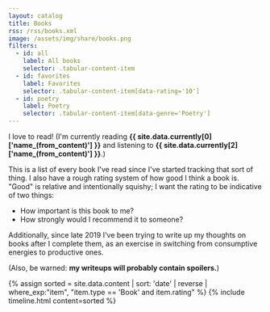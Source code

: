 ```yaml
---
layout: catalog
title: Books
rss: /rss/books.xml
image: /assets/img/share/books.png
filters:
  - id: all
    label: All books
    selector: .tabular-content-item
  - id: favorites
    label: Favorites
    selector: .tabular-content-item[data-rating='10']
  - id: poetry
    label: Poetry
    selector: .tabular-content-item[data-genre='Poetry']
---
```


I love to read! (I'm currently reading <strong>{{ site.data.currently[0]['name_(from_content)'] }}</strong> and listening to 
<strong>{{ site.data.currently[2]['name_(from_content)'] }}</strong>.)

This is a list of every book I've read since I've started tracking that sort of thing. I also have a rough rating system
of how good I think a book is. "Good" is relative and intentionally squishy; I want the rating to be indicative of two things:

- How important is this book to me?
- How strongly would I recommend it to someone?

Additionally, since late 2019 I've been trying to write up my thoughts on books after I complete them, as an
exercise in switching from consumptive energies to productive ones.

(Also, be warned: **my writeups will probably contain spoilers.**)

{% assign sorted = site.data.content | sort: 'date' | reverse | where_exp:"item", "item.type == 'Book' and item.rating" %}
{% include timeline.html content=sorted %}